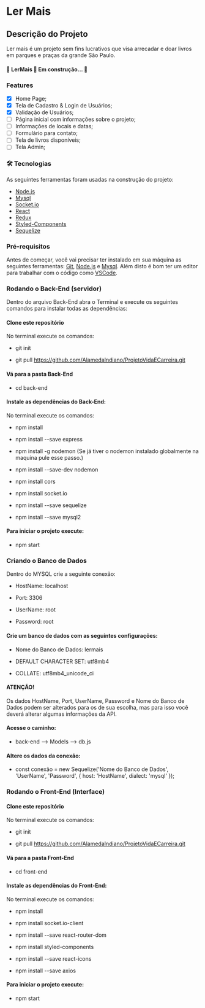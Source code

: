# Ler Mais

## Descrição do Projeto
Ler mais é um projeto sem fins lucrativos que visa arrecadar e doar livros em parques e praças da grande São Paulo.

<h4 text-align="center"> 
	🚧  LerMais 🚀 Em construção...  🚧
</h4>

### Features

- [x] Home Page; 
- [x] Tela de Cadastro & Login de Usuários; 
- [x] Validação de Usuários;
- [ ] Página inicial com informações sobre o projeto;
- [ ] Informações de locais e datas;
- [ ] Formulário para contato;
- [ ] Tela de livros disponíveis;
- [ ] Tela Admin;

### 🛠 Tecnologias

As seguintes ferramentas foram usadas na construção do projeto:

- [Node.js](https://nodejs.org/en/)
- [Mysql](https://www.mysql.com/)
- [Socket.io](https://socket.io/)
- [React](https://pt-br.reactjs.org/)
- [Redux](https://react-redux.js.org/)
- [Styled-Components](https://styled-components.com/)
- [Sequelize](https://sequelize.org/)

### Pré-requisitos

Antes de começar, você vai precisar ter instalado em sua máquina as seguintes ferramentas:
[Git](https://git-scm.com), [Node.js](https://nodejs.org/en/) e [Mysql](https://www.mysql.com/). 
Além disto é bom ter um editor para trabalhar com o código como [VSCode](https://code.visualstudio.com/).

### Rodando o Back-End (servidor)
Dentro do arquivo Back-End abra o Terminal e execute os seguintes comandos para instalar todas as dependências:

#### Clone este repositório
No terminal execute os comandos:

- git init 

- git pull <https://github.com/AlamedaIndiano/ProjetoVidaECarreira.git>

#### Vá para a pasta Back-End
- cd back-end

#### Instale as dependências do Back-End:
No terminal execute os comandos:

- npm install

- npm install --save express

- npm install -g nodemon (Se já tiver o nodemon instalado globalmente na maquina pule esse passo.)

- npm install --save-dev nodemon

- npm install cors 

- npm install socket.io

- npm install --save sequelize

- npm install --save mysql2

#### Para iniciar o projeto execute:
- npm start

### Criando o Banco de Dados
Dentro do MYSQL crie a seguinte conexão:

- HostName: localhost

- Port: 3306

- UserName: root

- Password: root

#### Crie um banco de dados com as seguintes configurações:

- Nome do Banco de Dados: lermais

- DEFAULT CHARACTER SET: utf8mb4 

- COLLATE: utf8mb4_unicode_ci

#### ATENÇÃO!
Os dados HostName, Port, UserName, Password e Nome do Banco de Dados podem ser alterados para os de sua escolha, mas para isso você deverá alterar algumas informações da API.

#### Acesse o caminho: 
- back-end --> Models --> db.js 

#### Altere os dados da conexão:

- const conexão = new Sequelize('Nome do Banco de Dados', 'UserName', 'Password', {
    host: 'HostName',
    dialect: 'mysql'
});

### Rodando o Front-End (Interface)

#### Clone este repositório
No terminal execute os comandos:

- git init 

- git pull <https://github.com/AlamedaIndiano/ProjetoVidaECarreira.git>

#### Vá para a pasta Front-End
- cd front-end

#### Instale as dependências do Front-End:
No terminal execute os comandos:

- npm install

- npm install socket.io-client

- npm install --save react-router-dom

- npm install styled-components

- npm install --save react-icons

- npm install --save axios

#### Para iniciar o projeto execute:
- npm start
